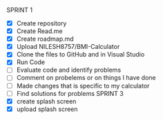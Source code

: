 SPRINT 1
- [x] Create repository
- [x] Create Read.me
- [x] Create roadmap.md
- [x] Upload NILESH8757/BMI-Calculator
- [x] Clone the files to GitHub and in Visual Studio
- [x] Run Code
- [ ] Evaluate code and identify problems
- [ ] Comment on probelems or on things I have done 
- [ ] Made changes that is specific to my calculator
- [ ] Find solutions for problems
SPRINT 3
- [x] create splash screen
- [x] upload splash screen
